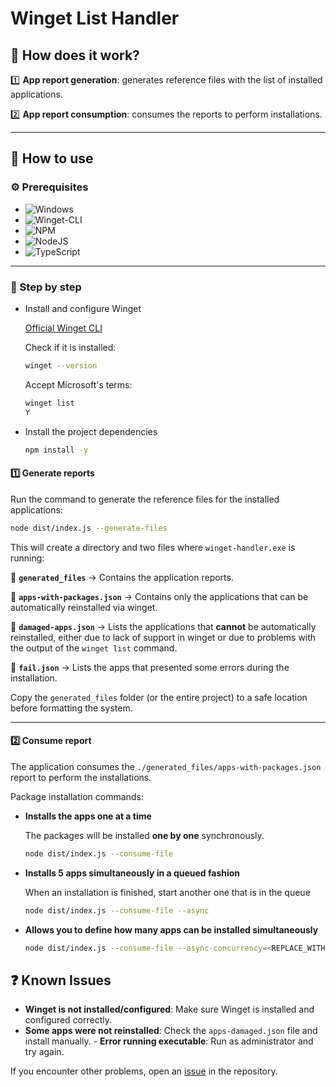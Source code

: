 # Winget List Handler

## 📌 How does it work?

1️⃣ **App report generation**: generates reference files with the list of installed applications.

2️⃣ **App report consumption**: consumes the reports to perform installations.

---

## 🚀 How to use

### ⚙️ Prerequisites

- ![Windows](https://img.shields.io/badge/Windows-0078D6?style=for-the-badge&logo=windows&logoColor=white)
- ![Winget-CLI](https://img.shields.io/badge/Winget_CLI-%234D4D4D.svg?style=for-the-badge&logo=windows-terminal&logoColor=white)
- ![NPM](https://img.shields.io/badge/NPM-%23CB3837.svg?style=for-the-badge&logo=npm&logoColor=white)
- ![NodeJS](https://img.shields.io/badge/node.js-6DA55F?style=for-the-badge&logo=node.js&logoColor=white)
- ![TypeScript](https://img.shields.io/badge/typescript-%23007ACC.svg?style=for-the-badge&logo=typescript&logoColor=white)

---

### 📌 Step by step

- Install and configure Winget

  [Official Winget CLI](https://github.com/microsoft/winget-cli)

  Check if it is installed:

  ```sh
  winget --version
  ```

  Accept Microsoft's terms:

  ```sh
  winget list
  Y
  ```

- Install the project dependencies

  ```sh
  npm install -y
  ```

#### 1️⃣ Generate reports

Run the command to generate the reference files for the installed applications:

```sh
node dist/index.js --generate-files
```

This will create a directory and two files where `winget-handler.exe` is running:

📁 **`generated_files`** → Contains the application reports.

📄 **`apps-with-packages.json`** → Contains only the applications that can be automatically reinstalled via winget.

📄 **`damaged-apps.json`** → Lists the applications that **cannot** be automatically reinstalled, either due to lack of support in winget or due to problems with the output of the `winget list` command.

📄 **`fail.json`** → Lists the apps that presented some errors during the installation.

Copy the `generated_files` folder (or the entire project) to a safe location before formatting the system.

---

#### 2️⃣ Consume report

The application consumes the `./generated_files/apps-with-packages.json` report to perform the installations.

Package installation commands:

- **Installs the apps one at a time**

  The packages will be installed **one by one** synchronously.

  ```sh
  node dist/index.js --consume-file
  ```

- **Installs 5 apps simultaneously in a queued fashion**

  When an installation is finished, start another one that is in the queue

  ```sh
  node dist/index.js --consume-file --async
  ```

- **Allows you to define how many apps can be installed simultaneously**

  ```sh
  node dist/index.js --consume-file --async-concurrency=<REPLACE_WITH_A_NUMBER_FROM_1_TO_100>
  ```

## ❓ Known Issues

- **Winget is not installed/configured**: Make sure Winget is installed and configured correctly.
- **Some apps were not reinstalled**: Check the `apps-damaged.json` file and install manually. - **Error running executable**: Run as administrator and try again.

If you encounter other problems, open an [issue](https://github.com/mtpontes/winget-list-handler/issues) in the repository.
